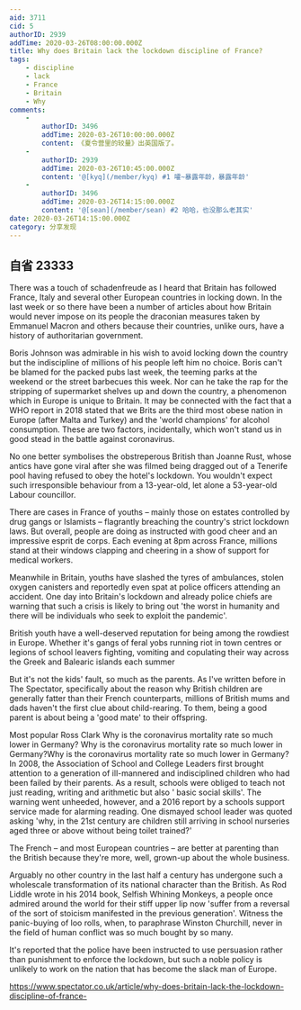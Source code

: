 ```yaml
---
aid: 3711
cid: 5
authorID: 2939
addTime: 2020-03-26T08:00:00.000Z
title: Why does Britain lack the lockdown discipline of France?
tags:
    - discipline
    - lack
    - France
    - Britain
    - Why
comments:
    -
        authorID: 3496
        addTime: 2020-03-26T10:00:00.000Z
        content: 《夏令营里的较量》出英国版了。
    -
        authorID: 2939
        addTime: 2020-03-26T10:45:00.000Z
        content: '@[kyq](/member/kyq) #1 嚯~暴露年龄，暴露年龄'
    -
        authorID: 3496
        addTime: 2020-03-26T14:15:00.000Z
        content: '@[sean](/member/sean) #2 哈哈，也没那么老其实'
date: 2020-03-26T14:15:00.000Z
category: 分享发现
---
```


[](#%E8%87%AA%E7%9C%81-23333)自省 23333
-------------------------------------

There was a touch of schadenfreude as I heard that Britain has followed France, Italy and several other European countries in locking down. In the last week or so there have been a number of articles about how Britain would never impose on its people the draconian measures taken by Emmanuel Macron and others because their countries, unlike ours, have a history of authoritarian government.

Boris Johnson was admirable in his wish to avoid locking down the country but the indiscipline of millions of his people left him no choice. Boris can't be blamed for the packed pubs last week, the teeming parks at the weekend or the street barbecues this week. Nor can he take the rap for the stripping of supermarket shelves up and down the country, a phenomenon which in Europe is unique to Britain. It may be connected with the fact that a WHO report in 2018 stated that we Brits are the third most obese nation in Europe (after Malta and Turkey) and the 'world champions' for alcohol consumption. These are two factors, incidentally, which won't stand us in good stead in the battle against coronavirus.

No one better symbolises the obstreperous British than Joanne Rust, whose antics have gone viral after she was filmed being dragged out of a Tenerife pool having refused to obey the hotel's lockdown. You wouldn't expect such irresponsible behaviour from a 13-year-old, let alone a 53-year-old Labour councillor.

There are cases in France of youths – mainly those on estates controlled by drug gangs or Islamists – flagrantly breaching the country's strict lockdown laws. But overall, people are doing as instructed with good cheer and an impressive esprit de corps. Each evening at 8pm across France, millions stand at their windows clapping and cheering in a show of support for medical workers.

Meanwhile in Britain, youths have slashed the tyres of ambulances, stolen oxygen canisters and reportedly even spat at police officers attending an accident. One day into Britain's lockdown and already police chiefs are warning that such a crisis is likely to bring out 'the worst in humanity and there will be individuals who seek to exploit the pandemic'.

British youth have a well-deserved reputation for being among the rowdiest in Europe. Whether it's gangs of feral yobs running riot in town centres or legions of school leavers fighting, vomiting and copulating their way across the Greek and Balearic islands each summer

But it's not the kids' fault, so much as the parents. As I've written before in The Spectator, specifically about the reason why British children are generally fatter than their French counterparts, millions of British mums and dads haven't the first clue about child-rearing. To them, being a good parent is about being a 'good mate' to their offspring.

Most popular Ross Clark Why is the coronavirus mortality rate so much lower in Germany? Why is the coronavirus mortality rate so much lower in Germany?Why is the coronavirus mortality rate so much lower in Germany? In 2008, the Association of School and College Leaders first brought attention to a generation of ill-mannered and indisciplined children who had been failed by their parents. As a result, schools were obliged to teach not just reading, writing and arithmetic but also ' basic social skills'. The warning went unheeded, however, and a 2016 report by a schools support service made for alarming reading. One dismayed school leader was quoted asking 'why, in the 21st century are children still arriving in school nurseries aged three or above without being toilet trained?'

The French – and most European countries – are better at parenting than the British because they're more, well, grown-up about the whole business.

Arguably no other country in the last half a century has undergone such a wholescale transformation of its national character than the British. As Rod Liddle wrote in his 2014 book, Selfish Whining Monkeys, a people once admired around the world for their stiff upper lip now 'suffer from a reversal of the sort of stoicism manifested in the previous generation'. Witness the panic-buying of loo rolls, when, to paraphrase Winston Churchill, never in the field of human conflict was so much bought by so many.

It's reported that the police have been instructed to use persuasion rather than punishment to enforce the lockdown, but such a noble policy is unlikely to work on the nation that has become the slack man of Europe.

https://www.spectator.co.uk/article/why-does-britain-lack-the-lockdown-discipline-of-france-
